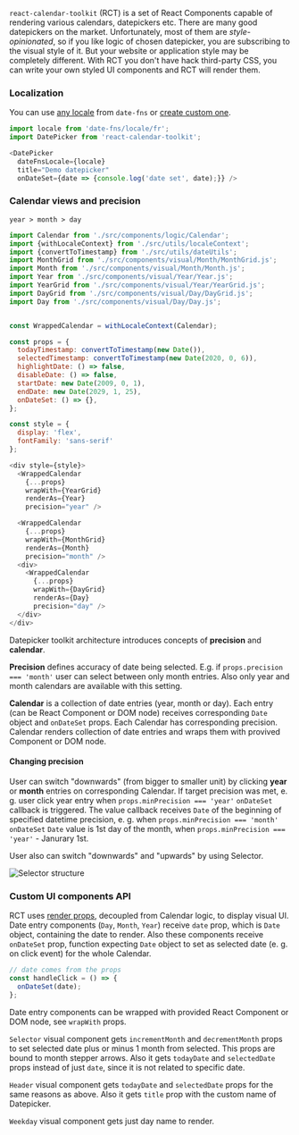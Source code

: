 `react-calendar-toolkit` (RCT) is a set of React Components capable of rendering various calendars, datepickers etc. There are many good datepickers on the market. Unfortunately, most of them are _style-opinionated_, so if you like logic of chosen datepicker, you are subscribing to the visual style of it. But your website or application style may be completely different. With RCT you don't have hack third-party CSS, you can write your own styled UI components and RCT will render them.
 

### Localization

You can use [any locale](https://date-fns.org/docs/I18n) from `date-fns` or [create custom one](https://date-fns.org/v2.10.0/docs/I18n-Contribution-Guide).

```js
import locale from 'date-fns/locale/fr';
import DatePicker from 'react-calendar-toolkit';

<DatePicker
  dateFnsLocale={locale}
  title="Demo datepicker"
  onDateSet={date => {console.log('date set', date);}} />
```

### Calendar views and precision

``year > month > day``

```js noeditor
import Calendar from './src/components/logic/Calendar';
import {withLocaleContext} from './src/utils/localeContext';
import {convertToTimestamp} from './src/utils/dateUtils';
import MonthGrid from './src/components/visual/Month/MonthGrid.js';
import Month from './src/components/visual/Month/Month.js';
import Year from './src/components/visual/Year/Year.js';
import YearGrid from './src/components/visual/Year/YearGrid.js';
import DayGrid from './src/components/visual/Day/DayGrid.js';
import Day from './src/components/visual/Day/Day.js';


const WrappedCalendar = withLocaleContext(Calendar);

const props = {
  todayTimestamp: convertToTimestamp(new Date()),
  selectedTimestamp: convertToTimestamp(new Date(2020, 0, 6)),
  highlightDate: () => false,
  disableDate: () => false,
  startDate: new Date(2009, 0, 1),
  endDate: new Date(2029, 1, 25),
  onDateSet: () => {},
};

const style = {
  display: 'flex',
  fontFamily: 'sans-serif'
};

<div style={style}>
  <WrappedCalendar
    {...props}
    wrapWith={YearGrid}
    renderAs={Year}
    precision="year" />

  <WrappedCalendar
    {...props}
    wrapWith={MonthGrid}
    renderAs={Month}
    precision="month" />
  <div>
    <WrappedCalendar
      {...props}
      wrapWith={DayGrid}
      renderAs={Day}
      precision="day" />
  </div>
</div>
```

Datepicker toolkit architecture introduces concepts of __precision__ and __calendar__. 

**Precision** defines accuracy of date being selected. E.g. if `props.precision === 'month'` user can select between only month entries. Also only year and month calendars are available with this setting. 

**Calendar** is a collection of date entries (year, month or day). Each entry (can be React Component or DOM node)  receives corresponding `Date` object and ``onDateSet`` props. Each Calendar has corresponding precision. Calendar renders collection of date entries and wraps them with provived Component or DOM node.

#### Changing precision

User can switch "downwards" (from bigger to smaller unit) by clicking __year__ or __month__ entries on corresponding Calendar. If target precision was met, e. g. user click year entry when `props.minPrecision === 'year'` `onDateSet` callback is triggered. The value callback receives `Date` of the beginning of specified datetime precision, e. g.  when `props.minPrecision === 'month'` `onDateSet` `Date` value is 1st day of the month, when `props.minPrecision === 'year'` - Janurary 1st.

User also can switch "downwards" and "upwards" by using Selector.


![Selector structure](selector-structure.png)

### Custom UI components API

RCT uses [render props](https://reactjs.org/docs/render-props.html), decoupled from Calendar logic, to display visual UI. Date entry components (`Day`, `Month`, `Year`) receive `date` prop, which is `Date` object, containing the date to render. Also these components receive `onDateSet` prop, function expecting `Date` object to set as selected date (e. g. on click event) for the whole Calendar.

```js static
// date comes from the props
const handleClick = () => {
  onDateSet(date);
};
```

Date entry components can be wrapped with provided React Component or DOM node, see `wrapWith` props.

`Selector` visual component gets `incrementMonth` and `decrementMonth` props to set selected date plus or minus 1 month from selected. This props are bound to month stepper arrows. Also it gets `todayDate` and `selectedDate` props instead of just `date`, since it is not related to specific date.

`Header` visual component gets `todayDate` and `selectedDate` props for the same reasons as above. Also it gets `title` prop with the custom name of Datepicker. 

`Weekday` visual component gets just day name to render.


